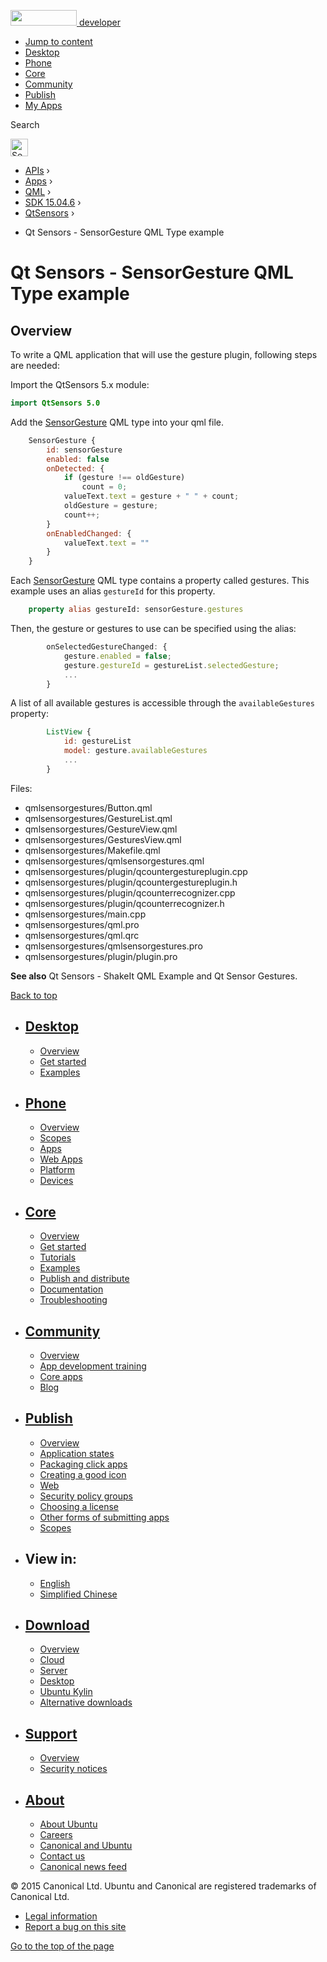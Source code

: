 <a href="https://developer.ubuntu.com/" class="logo-ubuntu"><img src="https://developer.ubuntu.com/assets/sites/ubuntu/latest/u/img/logos/logo-ubuntu-orange.svg" width="106" height="25" /> <span>developer</span></a>

-   [Jump to content](index.html#main-content)
-   [Desktop](https://developer.ubuntu.com/en/desktop/)
-   [Phone](https://developer.ubuntu.com/en/phone/)
-   [Core](https://developer.ubuntu.com/core)
-   [Community](https://developer.ubuntu.com/en/community/)
-   [Publish](https://developer.ubuntu.com/en/publish/)
-   [My Apps](https://myapps.developer.ubuntu.com/)

Search

<img src="https://developer.ubuntu.com/assets/sites/ubuntu/latest/u/img/search-white.svg" alt="Search" height="28" />

-   [APIs](../../../../index.html) ›
-   [Apps](../../../index.html) ›
-   [QML](../../index.html) ›
-   <a href="../index.html" class="sub-nav-item">SDK 15.04.6</a> ›
-   <a href="../QtSensors/index.html" class="sub-nav-item">QtSensors</a> ›

<!-- -->

-   Qt Sensors - SensorGesture QML Type example

Qt Sensors - SensorGesture QML Type example
===========================================

<span class="subtitle"></span>
<span id="details"></span> <span id="overview"></span>
Overview
--------

To write a QML application that will use the gesture plugin, following steps are needed:

Import the QtSensors 5.x module:

``` qml
import QtSensors 5.0
```

Add the [SensorGesture](../QtSensors.SensorGesture/index.html) QML type into your qml file.

``` qml
    SensorGesture {
        id: sensorGesture
        enabled: false
        onDetected: {
            if (gesture !== oldGesture)
                count = 0;
            valueText.text = gesture + " " + count;
            oldGesture = gesture;
            count++;
        }
        onEnabledChanged: {
            valueText.text = ""
        }
    }
```

Each [SensorGesture](../QtSensors.SensorGesture/index.html) QML type contains a property called gestures. This example uses an alias `gestureId` for this property.

``` qml
    property alias gestureId: sensorGesture.gestures
```

Then, the gesture or gestures to use can be specified using the alias:

``` qml
        onSelectedGestureChanged: {
            gesture.enabled = false;
            gesture.gestureId = gestureList.selectedGesture;
            ...
        }
```

A list of all available gestures is accessible through the `availableGestures` property:

``` qml
        ListView {
            id: gestureList
            model: gesture.availableGestures
            ...
        }
```

Files:

-   qmlsensorgestures/Button.qml
-   qmlsensorgestures/GestureList.qml
-   qmlsensorgestures/GestureView.qml
-   qmlsensorgestures/GesturesView.qml
-   qmlsensorgestures/Makefile.qml
-   qmlsensorgestures/qmlsensorgestures.qml
-   qmlsensorgestures/plugin/qcountergestureplugin.cpp
-   qmlsensorgestures/plugin/qcountergestureplugin.h
-   qmlsensorgestures/plugin/qcounterrecognizer.cpp
-   qmlsensorgestures/plugin/qcounterrecognizer.h
-   qmlsensorgestures/main.cpp
-   qmlsensorgestures/qml.pro
-   qmlsensorgestures/qml.qrc
-   qmlsensorgestures/qmlsensorgestures.pro
-   qmlsensorgestures/plugin/plugin.pro

**See also** Qt Sensors - ShakeIt QML Example and Qt Sensor Gestures.

[Back to top](index.html#)

-   [Desktop](https://developer.ubuntu.com/en/desktop/)
    ---------------------------------------------------

    -   [Overview](https://developer.ubuntu.com/en/desktop/)
    -   [Get started](http://snapcraft.io/?utm_source=developer.ubuntu.com&utm_medium=devportal&utm_term=snaps%20snapcraft%20desktop&utm_content=menu&utm_campaign=duc_snappers)
    -   [Examples](https://github.com/ubuntu/snappy-playpen)

-   [Phone](https://developer.ubuntu.com/en/phone/)
    -----------------------------------------------

    -   [Overview](https://developer.ubuntu.com/en/phone/)
    -   [Scopes](https://developer.ubuntu.com/en/phone/scopes/)
    -   [Apps](https://developer.ubuntu.com/en/phone/apps/)
    -   [Web Apps](https://developer.ubuntu.com/en/phone/web/)
    -   [Platform](https://developer.ubuntu.com/en/phone/platform/)
    -   [Devices](https://developer.ubuntu.com/en/phone/devices/)

-   [Core](https://developer.ubuntu.com/core)
    -----------------------------------------

    -   [Overview](https://developer.ubuntu.com/core)
    -   [Get started](https://developer.ubuntu.com/core/get-started)
    -   [Tutorials](https://developer.ubuntu.com/core/tutorials)
    -   [Examples](https://developer.ubuntu.com/core/examples)
    -   [Publish and distribute](https://developer.ubuntu.com/core/publish-and-distribute)
    -   [Documentation](https://developer.ubuntu.com/core/documentation)
    -   [Troubleshooting](https://developer.ubuntu.com/core/troubleshooting)

-   [Community](https://developer.ubuntu.com/en/community/)
    -------------------------------------------------------

    -   [Overview](https://developer.ubuntu.com/en/community/)
    -   [App development training](https://developer.ubuntu.com/en/community/training/)
    -   [Core apps](https://developer.ubuntu.com/en/community/core-apps/)
    -   [Blog](https://developer.ubuntu.com/en/community/blog/)

-   [Publish](https://developer.ubuntu.com/en/publish/)
    ---------------------------------------------------

    -   [Overview](https://developer.ubuntu.com/en/publish/)
    -   [Application states](https://developer.ubuntu.com/en/publish/application-states/)
    -   [Packaging click apps](https://developer.ubuntu.com/en/publish/packaging-click-apps/)
    -   [Creating a good icon](https://developer.ubuntu.com/en/publish/creating-a-good-icon/)
    -   [Web](https://developer.ubuntu.com/en/publish/web/)
    -   [Security policy groups](https://developer.ubuntu.com/en/publish/security-policy-groups/)
    -   [Choosing a license](https://developer.ubuntu.com/en/publish/choosing-a-license/)
    -   [Other forms of submitting apps](https://developer.ubuntu.com/en/publish/other-forms-of-submitting-apps/)
    -   [Scopes](https://developer.ubuntu.com/en/publish/scopes/)

-   View in:
    --------

    -   [English](index.html "Change to language: English")
    -   [Simplified Chinese](index.html "Change to language: Simplified Chinese")

-   [Download](http://ubuntu.com/download/)
    ---------------------------------------

    -   [Overview](http://ubuntu.com/download)
    -   [Cloud](http://ubuntu.com/download/cloud)
    -   [Server](http://ubuntu.com/download/server)
    -   [Desktop](http://ubuntu.com/download/desktop)
    -   [Ubuntu Kylin](http://ubuntu.com/download/ubuntu-kylin)
    -   [Alternative downloads](http://ubuntu.com/download/alternative-downloads)

-   [Support](http://ubuntu.com/support/)
    -------------------------------------

    -   [Overview](http://ubuntu.com/support)
    -   [Security notices](http://www.ubuntu.com/usn/)

-   [About](http://ubuntu.com/about/)
    ---------------------------------

    -   [About Ubuntu](http://ubuntu.com/about/about-ubuntu)
    -   [Careers](http://www.canonical.com/careers)
    -   [Canonical and Ubuntu](http://ubuntu.com/about/canonical-and-ubuntu)
    -   [Contact us](http://ubuntu.com/about/contact-us)
    -   [Canonical news feed](http://insights.ubuntu.com/feed/)

© 2015 Canonical Ltd. Ubuntu and Canonical are registered trademarks of Canonical Ltd.

-   [Legal information](http://www.ubuntu.com/legal)
-   [Report a bug on this site](https://bugs.launchpad.net/developer-ubuntu-com/)

<span class="accessibility-aid">[Go to the top of the page](index.html#)</span>
